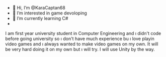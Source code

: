 - 👋 Hi, I’m @KaraCaptan68
- 👀 I’m interested in game devoloping
- 🌱 I’m currently learning C#
- 
I am first year university student in Computer Engineering and ı didn't code before going university so ı don't have much experience bu ı love playin video games and ı always
  wanted to make video games on my own. It will be very hard doing it on my own but ı will try.
I will use Unity by the way.

<!---
KaraCaptan68/KaraCaptan68 is a ✨ special ✨ repository because its `README.md` (this file) appears on your GitHub profile.
You can click the Preview link to take a look at your changes.
--->
